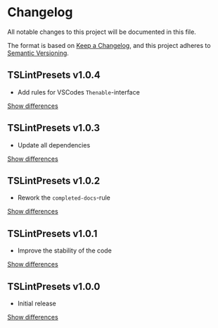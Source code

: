 # Changelog
All notable changes to this project will be documented in this file.

The format is based on [Keep a Changelog](https://keepachangelog.com/en/1.0.0/),
and this project adheres to [Semantic Versioning](https://semver.org/spec/v2.0.0.html).

## TSLintPresets v1.0.4
  - Add rules for VSCodes `Thenable`-interface

[Show differences](https://github.com/manuth/TSLintPresets/compare/v1.0.3...v1.0.4)

## TSLintPresets v1.0.3
  - Update all dependencies

[Show differences](https://github.com/manuth/TSLintPresets/compare/v1.0.2...v1.0.3)

## TSLintPresets v1.0.2
  - Rework the `completed-docs`-rule

[Show differences](https://github.com/manuth/TSLintPresets/compare/v1.0.1...v1.0.2)

## TSLintPresets v1.0.1
  - Improve the stability of the code

[Show differences](https://github.com/manuth/TSLintPresets/compare/v1.0.0...v1.0.1)

## TSLintPresets v1.0.0
  - Initial release

[Show differences](https://github.com/manuth/TSLintPresets/compare/c007bfa9f348c001e9f845a36f4f317aa4e8db32...v1.0.0)